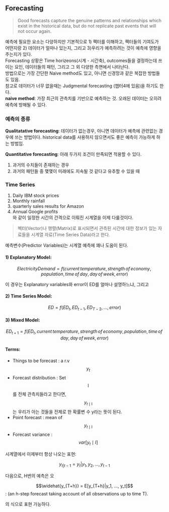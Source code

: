## Forecasting  

> Good forecasts capture the genuine patterns and relationships which exist in the historical data, but do not replicate past events that will not occur again.  

예측에 필요한 요소는 다양하지만 기본적으로 1) 팩터를 이해하고, 팩터들의 기여도가 어떤지랑 2) 데이터가 얼마나 있는지, 그리고 3)우리가 예측하려는 것이 예측에 영향을 주는지가 있다.  
Forecasting 상황은 Time horizeons(시계 - 시간축), outcomes들을 결정하는데 쓰이는 요인, 데이터들의 패턴, 그리고 그 외 다양한 측면에서 나타난다.  
방법으로는 가장 간단한 Naive method도 있고, 아니면 신경망과 같은 복잡한 방법들도 있음.  
참고로 데이터가 너무 없을때는 Judgmental forecasting (챕터4에 있음)을 하기도 한다.   
**naive method**: 가장 최근의 관측치를 기반으로 예측하는 것.
오래된 데이터는 오히려 예측에 방해될 수 있다.  

### 예측의 종류 
**Qualitatative forecasting**: 데이터가 없는경우, 아니면 데이터가 예측에 관련없는 경우에 쓰는 방법이다. historical data를 사용하지 않으면서도 좋은 예측이 가능하게 하는 방법임.  

**Quantitative forecasting**: 아래 두가지 조건이 만족되면 적용할 수 있다.  
1) 과거의 수치들이 존재하는 경우  
2) 과거의 패턴들 중 몇몇이 미래에도 지속될 것 같다고 유추할 수 있을 때  

### Time Series  
1) Daily IBM stock prices  
2) Monthly rainfall  
3) quarterly sales results for Amazon  
4) Annual Google profits  
와 같이 일정한 시간의 간격으로 이뤄진 시계열을 이제 다룰것이다.  
> 벡터(Vector)나 행렬(Matrix)로 표시되면서 관측된 시간에 대한 정보가 있는 자료들을 시계열 자료(Time Series Data)라고 한다.  

예측변수(Predictor Variables)는 시계열 예측에 꽤나 도움이 된다.  

#### 1) Explanatory Model:  

$$Electricity Demand = f(current\,temperature, strength\,of\,economy, population, time\,of\,day, day\,of\,week, error)$$  

이 경우는 Explanatory variables와 error이 ED를 얼마나 설명하느냐, 그리고  

#### 2) Time Series Model:  

$$ED = f(ED_t, ED_{t-1}, ED_{T-2}, ... , error)$$  

#### 3) Mixed Model:  

$$ED_{t+1} = f(ED_t, current\,temperature, strength\,of\,economy, population, time\,of\,day, day\,of\,week, error)$$ 

#### Terms:  
- Things to be forecast : a r.v $$y_t$$  
- Forecast distribution : Set $$\mathsf{I}$$ 를 전체 관측치들라고 한다면, $$y_{t\mid\mathsf{I}}$$는 우리가 아는 것들을 전제로 한 확률변 수 y라는 뜻이 된다. 
- Point forecast : mean of $$y_{t\mid\mathsf{I}}$$  
- Forecast variance : $$var[y_t\mid I]$$  

시계열에서 이제부터 항상 나오는 표현: 

$$y_{t|t-1} = y_t|{y_1, y_2, ... , y_{t-1}}$$

다음으로, H번의 예측은 오

$$\widehat{y_{T+h}} = E[y_{T+h}|y_1, ..., y_t]$$
: (an h-step forecast taking account of all observations up to time T).  

의 식으로 표현 가능하다.  
